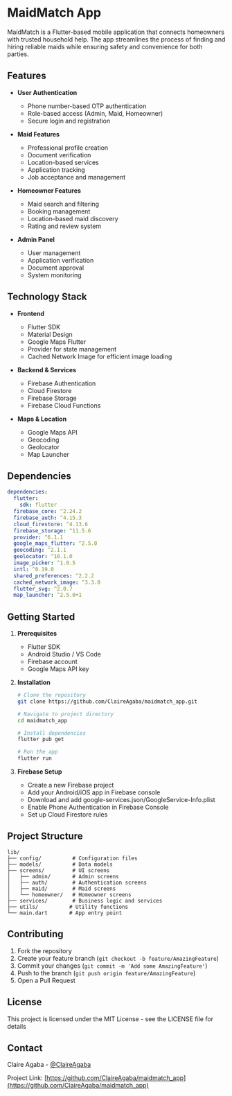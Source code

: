 # MaidMatch App

MaidMatch is a Flutter-based mobile application that connects homeowners with trusted household help. The app streamlines the process of finding and hiring reliable maids while ensuring safety and convenience for both parties.

## Features

- **User Authentication**
  - Phone number-based OTP authentication
  - Role-based access (Admin, Maid, Homeowner)
  - Secure login and registration

- **Maid Features**
  - Professional profile creation
  - Document verification
  - Location-based services
  - Application tracking
  - Job acceptance and management

- **Homeowner Features**
  - Maid search and filtering
  - Booking management
  - Location-based maid discovery
  - Rating and review system

- **Admin Panel**
  - User management
  - Application verification
  - Document approval
  - System monitoring

## Technology Stack

- **Frontend**
  - Flutter SDK
  - Material Design
  - Google Maps Flutter
  - Provider for state management
  - Cached Network Image for efficient image loading

- **Backend & Services**
  - Firebase Authentication
  - Cloud Firestore
  - Firebase Storage
  - Firebase Cloud Functions

- **Maps & Location**
  - Google Maps API
  - Geocoding
  - Geolocator
  - Map Launcher

## Dependencies

```yaml
dependencies:
  flutter:
    sdk: flutter
  firebase_core: ^2.24.2
  firebase_auth: ^4.15.3
  cloud_firestore: ^4.13.6
  firebase_storage: ^11.5.6
  provider: ^6.1.1
  google_maps_flutter: ^2.5.0
  geocoding: ^2.1.1
  geolocator: ^10.1.0
  image_picker: ^1.0.5
  intl: ^0.19.0
  shared_preferences: ^2.2.2
  cached_network_image: ^3.3.0
  flutter_svg: ^2.0.7
  map_launcher: ^2.5.0+1
```

## Getting Started

1. **Prerequisites**
   - Flutter SDK
   - Android Studio / VS Code
   - Firebase account
   - Google Maps API key

2. **Installation**
   ```bash
   # Clone the repository
   git clone https://github.com/ClaireAgaba/maidmatch_app.git

   # Navigate to project directory
   cd maidmatch_app

   # Install dependencies
   flutter pub get

   # Run the app
   flutter run
   ```

3. **Firebase Setup**
   - Create a new Firebase project
   - Add your Android/iOS app in Firebase console
   - Download and add google-services.json/GoogleService-Info.plist
   - Enable Phone Authentication in Firebase Console
   - Set up Cloud Firestore rules

## Project Structure

```
lib/
├── config/          # Configuration files
├── models/          # Data models
├── screens/         # UI screens
│   ├── admin/       # Admin screens
│   ├── auth/        # Authentication screens
│   ├── maid/        # Maid screens
│   └── homeowner/   # Homeowner screens
├── services/        # Business logic and services
├── utils/          # Utility functions
└── main.dart       # App entry point
```

## Contributing

1. Fork the repository
2. Create your feature branch (`git checkout -b feature/AmazingFeature`)
3. Commit your changes (`git commit -m 'Add some AmazingFeature'`)
4. Push to the branch (`git push origin feature/AmazingFeature`)
5. Open a Pull Request

## License

This project is licensed under the MIT License - see the LICENSE file for details

## Contact

Claire Agaba - [@ClaireAgaba](https://github.com/ClaireAgaba)

Project Link: [https://github.com/ClaireAgaba/maidmatch_app](https://github.com/ClaireAgaba/maidmatch_app)
